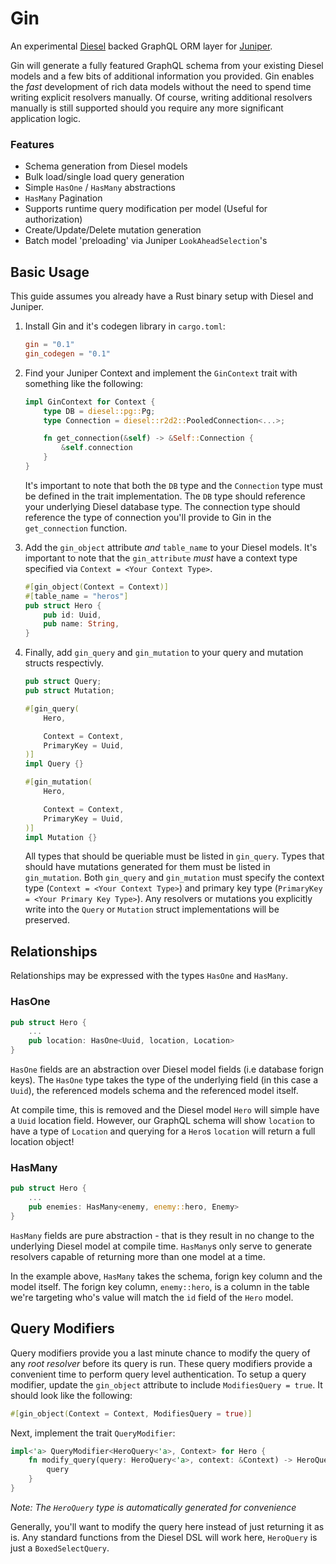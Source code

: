 # Gin
An experimental [Diesel](http://diesel.rs/) backed GraphQL ORM layer for [Juniper](https://github.com/graphql-rust/juniper).

Gin will generate a fully featured GraphQL schema from your existing Diesel models and a few bits of additional information you provided. Gin enables the _fast_ development of rich data models without the need to spend time writing explicit resolvers manually. Of course, writing additional resolvers manually is still supported should you require any more significant application logic.

### Features
- Schema generation from Diesel models
- Bulk load/single load query generation
- Simple `HasOne` / `HasMany` abstractions
- `HasMany` Pagination
- Supports runtime query modification per model (Useful for authorization)
- Create/Update/Delete mutation generation
- Batch model 'preloading' via Juniper `LookAheadSelection`'s

## Basic Usage

This guide assumes you already have a Rust binary setup with Diesel and Juniper.

1. Install Gin and it's codegen library in `cargo.toml`:
    ```toml
    gin = "0.1"
    gin_codegen = "0.1"
    ```

2. Find your Juniper Context and implement the `GinContext` trait with something like the following:
    ```rust
    impl GinContext for Context {
        type DB = diesel::pg::Pg;
        type Connection = diesel::r2d2::PooledConnection<...>;

        fn get_connection(&self) -> &Self::Connection {
            &self.connection
        }
    }
    ```
    It's important to note that both the `DB` type and the `Connection` type must be defined in the trait implementation. The `DB` type should reference your underlying Diesel database type. The connection type should reference the type of connection you'll provide to Gin in the `get_connection` function. 


3. Add the `gin_object` attribute _and_ `table_name` to your Diesel models. It's important to note that the `gin_attribute` _must_ have a context type specified via `Context = <Your Context Type>`.
    ```rust
    #[gin_object(Context = Context)]
    #[table_name = "heros"]
    pub struct Hero {
        pub id: Uuid,
        pub name: String,
    }
    ```

4. Finally, add `gin_query` and `gin_mutation` to your query and mutation structs respectivly.
    ```rust
    pub struct Query;
    pub struct Mutation;

    #[gin_query(
        Hero,

        Context = Context,
        PrimaryKey = Uuid,
    )]
    impl Query {}

    #[gin_mutation(
        Hero,

        Context = Context,
        PrimaryKey = Uuid,
    )]
    impl Mutation {}
    ```
    All types that should be queriable must be listed in `gin_query`. Types that should have mutations generated for them must be listed in `gin_mutation`. Both `gin_query` and `gin_mutation` must specify the context type (`Context = <Your Context Type>`) and primary key type (`PrimaryKey = <Your Primary Key Type>`). Any resolvers or mutations you explicitly write into the `Query` or `Mutation` struct implementations will be preserved.

## Relationships

Relationships may be expressed with the types `HasOne` and `HasMany`.

### HasOne

```rust
pub struct Hero {
    ...
    pub location: HasOne<Uuid, location, Location>
}
```

`HasOne` fields are an abstraction over Diesel model fields (i.e database forign keys). The `HasOne` type takes the type of the underlying field (in this case a `Uuid`), the referenced models schema and the referenced model itself.

At compile time, this is removed and the Diesel model `Hero` will simple have a `Uuid` location field. However, our GraphQL schema will show `location` to have a type of `Location` and querying for a `Hero`s `location` will return a full location object!

### HasMany

```rust
pub struct Hero {
    ...
    pub enemies: HasMany<enemy, enemy::hero, Enemy>
}
```

`HasMany` fields are pure abstraction - that is they result in no change to the underlying Diesel model at compile time. `HasMany`s only serve to generate resolvers capable of returning more than one model at a time.

In the example above, `HasMany` takes the schema, forign key column and the model itself. The forign key column, `enemy::hero`, is a column in the table we're targeting who's value will match the `id` field of the `Hero` model.

## Query Modifiers
Query modifiers provide you a last minute chance to modify the query of any _root resolver_ before its query is run. These query modifiers provide a convenient time to perform query level authentication. To setup a query modifier, update the `gin_object` attribute to include `ModifiesQuery = true`. It should look like the following:

```rust
#[gin_object(Context = Context, ModifiesQuery = true)]
```

Next, implement the trait `QueryModifier`:

```rust
impl<'a> QueryModifier<HeroQuery<'a>, Context> for Hero {
    fn modify_query(query: HeroQuery<'a>, context: &Context) -> HeroQuery<'a> {
        query
    }
}
```
_Note: The `HeroQuery` type is automatically generated for convenience_

Generally,  you'll want to modify the query here instead of just returning it as is. Any standard functions from the Diesel DSL will work here, `HeroQuery` is just a `BoxedSelectQuery`.